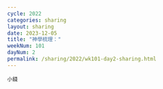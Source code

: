 ```yaml
---
cycle: 2022
categories: sharing
layout: sharing
date: 2023-12-05
title: "神學梳理："
weekNum: 101
dayNum: 2
permalink: /sharing/2022/wk101-day2-sharing.html
---
```


[](https://eccseattle.github.io/media/sharing/2022/wk101/2023-12-05-bin.m4a)

`小錢`